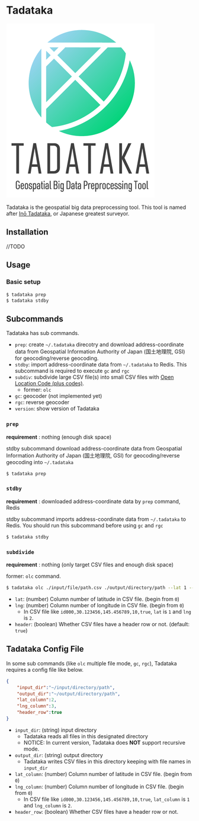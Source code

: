 # Tadataka

![logo](./docs/tadataka-logo-small.png)

Tadataka is the geospatial big data preprocessing tool. This tool is named after [Inō Tadataka](https://en.wikipedia.org/wiki/In%C5%8D_Tadataka), or Japanese greatest surveyor.

## Installation

//TODO

## Usage

### Basic setup

```
$ tadataka prep
$ tadataka stdby
```

## Subcommands

Tadataka has sub commands.

- `prep`: create `~/.tadataka` direcotry and download address-coordinate data from Geospatial Information Authority of Japan (国土地理院, GSI) for geocoding/reverse geocoding.
- `stdby`: import address-coordinate data from `~/.tadataka` to Redis. This subcommand is required to execute `gc` and `rgc`
- `subdiv`: subdivide large CSV file(s) into small CSV files with [Open Location Code (plus codes)](https://en.wikipedia.org/wiki/Open_Location_Code).
    - former: `olc`
- `gc`: geocoder (not implemented yet)
- `rgc`: reverse geocoder
- `version`: show version of Tadataka

### `prep`

**requirement** : nothing (enough disk space)

stdby subcommand download address-coordinate data from Geospatial Information Authority of Japan (国土地理院, GSI) for geocoding/reverse geocoding into `~/.tadataka`

```
$ tadataka prep
```

### `stdby`

**requirement** : downloaded address-coordinate data by `prep` command, Redis

stdby subcommand imports address-coordinate data from `~/.tadataka` to Redis. You should run this subcommand before using `gc` and `rgc`

```
$ tadataka stdby
```


### `subdivide`

**requirement** : nothing (only target CSV files and enough disk space)

former: `olc` command.


```sh
$ tadataka olc ./input/file/path.csv ./output/directory/path --lat 1 --lng 2 --header false
```

- `lat`: (number) Column number of latitude in CSV file. (begin from `0`)
- `lng`: (number) Column number of longitude in CSV file. (begin from `0`)
    - In CSV file like `id000,30.123456,145.456789,10,true`, `lat` is `1` and `lng` is `2`.
- `header`: (boolean) Whether CSV files have a header row or not. (default: `true`)



## Tadataka Config File

In some sub commands (like `olc` multiple file mode, `gc`, `rgc`), Tadataka requires a config file like below.

```json
{
    "input_dir":"~/input/directory/path",
    "output_dir":"~/output/directory/path",
    "lat_column":2,
    "lng_column":3,
    "header_row":true
}
```

- `input_dir`: (string) input directory
    - Tadataka reads all files in this designated directory
    - NOTICE: In current version, Tadataka does **NOT** support recursive mode.
- `output_dir`: (string) output directory
    - Tadataka writes CSV files in this directory keeping with file names in `input_dir`
- `lat_column`: (number) Column number of latitude in CSV file. (begin from `0`)
- `lng_column`: (number) Column number of longitude in CSV file. (begin from `0`)
    - In CSV file like `id000,30.123456,145.456789,10,true`, `lat_column` is `1` and `lng_column` is `2`.
- `header_row`: (boolean) Whether CSV files have a header row or not.